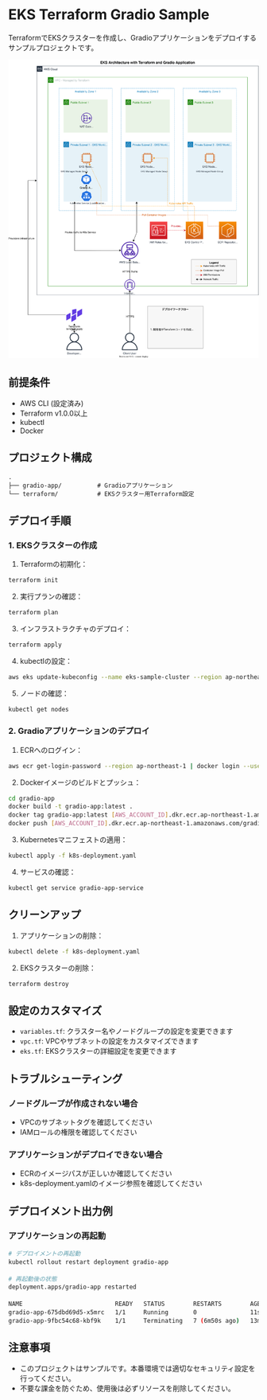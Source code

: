 # EKS Terraform Gradio Sample

TerraformでEKSクラスターを作成し、Gradioアプリケーションをデプロイするサンプルプロジェクトです。

![](./asset/flow.svg)

## 前提条件

- AWS CLI (設定済み)
- Terraform v1.0.0以上
- kubectl
- Docker

## プロジェクト構成

```
.
├── gradio-app/          # Gradioアプリケーション
└── terraform/           # EKSクラスター用Terraform設定
```

## デプロイ手順

### 1. EKSクラスターの作成

1. Terraformの初期化：
```bash
terraform init
```

2. 実行プランの確認：
```bash
terraform plan
```

3. インフラストラクチャのデプロイ：
```bash
terraform apply
```

4. kubectlの設定：
```bash
aws eks update-kubeconfig --name eks-sample-cluster --region ap-northeast-1
```

5. ノードの確認：
```bash
kubectl get nodes
```

### 2. Gradioアプリケーションのデプロイ

1. ECRへのログイン：
```bash
aws ecr get-login-password --region ap-northeast-1 | docker login --username AWS --password-stdin [AWS_ACCOUNT_ID].dkr.ecr.ap-northeast-1.amazonaws.com
```

2. Dockerイメージのビルドとプッシュ：
```bash
cd gradio-app
docker build -t gradio-app:latest .
docker tag gradio-app:latest [AWS_ACCOUNT_ID].dkr.ecr.ap-northeast-1.amazonaws.com/gradio-app:latest
docker push [AWS_ACCOUNT_ID].dkr.ecr.ap-northeast-1.amazonaws.com/gradio-app:latest
```

3. Kubernetesマニフェストの適用：
```bash
kubectl apply -f k8s-deployment.yaml
```

4. サービスの確認：
```bash
kubectl get service gradio-app-service
```

## クリーンアップ

1. アプリケーションの削除：
```bash
kubectl delete -f k8s-deployment.yaml
```

2. EKSクラスターの削除：
```bash
terraform destroy
```

## 設定のカスタマイズ

- `variables.tf`: クラスター名やノードグループの設定を変更できます
- `vpc.tf`: VPCやサブネットの設定をカスタマイズできます
- `eks.tf`: EKSクラスターの詳細設定を変更できます

## トラブルシューティング

### ノードグループが作成されない場合
- VPCのサブネットタグを確認してください
- IAMロールの権限を確認してください

### アプリケーションがデプロイできない場合
- ECRのイメージパスが正しいか確認してください
- k8s-deployment.yamlのイメージ参照を確認してください

## デプロイメント出力例

### アプリケーションの再起動
```bash
# デプロイメントの再起動
kubectl rollout restart deployment gradio-app

# 再起動後の状態
deployment.apps/gradio-app restarted

NAME                          READY   STATUS        RESTARTS        AGE
gradio-app-675dbd69d5-x5mrc   1/1     Running       0               11s
gradio-app-9fbc54c68-kbf9k    1/1     Terminating   7 (6m50s ago)   13m
```


## 注意事項

- このプロジェクトはサンプルです。本番環境では適切なセキュリティ設定を行ってください。
- 不要な課金を防ぐため、使用後は必ずリソースを削除してください。
